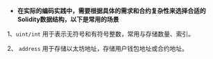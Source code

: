 - **在实际的编码实践中，需要根据具体的需求和合约复杂性来选择合适的Solidity数据结构，以下是常用的场景**

1、`uint/int` 用于表示无符号和有符号整数，常用与存储数量、索引。

2、 `address` 用于存储以太坊地址，存储用户钱包地址或合约地址。
